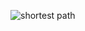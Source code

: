 ![shortest path](https://github.com/JunfengZhao2357/Cpp_play-with-algorithm/blob/master/Chapter%2009_Shortest_Path/shortest%20path.png)
